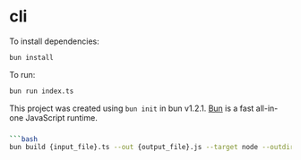 # cli

To install dependencies:

```bash
bun install
```

To run:

```bash
bun run index.ts
```

This project was created using `bun init` in bun v1.2.1. [Bun](https://bun.sh) is a fast all-in-one JavaScript runtime.


### 
```bash
```bash
bun build {input_file}.ts --out {output_file}.js --target node --outdir . --hash
```
```